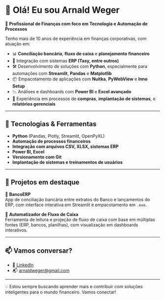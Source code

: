 # 👋 Olá! Eu sou Arnald Weger

🎯 **Profissional de Finanças com foco em Tecnologia e Automação de Processos**

Tenho mais de 10 anos de experiência em finanças corporativas, com atuação em:

- 📊 **Conciliação bancária**, **fluxo de caixa** e **planejamento financeiro**
- 🏥 Integração com sistemas **ERP (Tasy, entre outros)**
- 🛠️ Desenvolvimento de soluções com **Python**, especialmente para automações com **Streamlit**, **Pandas** e **Matplotlib**
- 📦 Empacotamento de aplicações com **Nuitka**, **PyWebView** e **Inno Setup**
- 📉 Análises e dashboards com **Power BI** e **Excel avançado**
- 🧾 Experiência em processos de **compras**, **implantação de sistemas**, e **relatórios gerenciais**

---

## 🔧 Tecnologias & Ferramentas

- **Python** (Pandas, Plotly, Streamlit, OpenPyXL)
- **Automação de processos financeiros**
- **Integração com arquivos CSV, XLSX, sistemas ERP**
- **Power BI, Excel**
- **Versionamento com Git**
- **Implantação de sistemas e treinamentos de usuários**

---

## 📂 Projetos em destaque

🔐 **BancoERP**  
App de conciliação bancária entre extratos do Banco e lançamentos do ERP, com interface interativa em Streamlit e empacotamento em `.exe`.

🧮 **Automatizador de Fluxo de Caixa**  
Ferramenta de leitura e projeção de fluxo de caixa com base em múltiplas fontes (ERP, bancos, planilhas), com visualização em dashboards interativos.

---

## 📫 Vamos conversar?

- 💼 [LinkedIn](https://www.linkedin.com/in/arnaldweger/)
- 📬 arnaldweger@gmail.com

---

💡 Estou sempre buscando aprender mais e contribuir com soluções inteligentes para o mundo financeiro. Vamos conectar!

